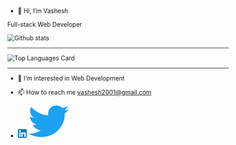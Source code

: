 - 👋 Hi, I’m Vashesh

Full-stack Web Developer

![Github stats](https://github-readme-stats.vercel.app/api?username=Vashesh08&theme=gruvbox_light&show_icons=true&count_private=true)<hr>
![Top Languages Card](https://github-readme-stats.vercel.app/api/top-langs/?username=Vashesh08&theme=gruvbox_light&layout=compact)<hr>

- 👀 I’m interested in Web Development
- 📫 How to reach me vashesh2001@gmail.com

- <a href="https://www.linkedin.com/in/vashesh-jogani" target="_blank" rel="noopener noreferrer"><img src="Linkedin.png" alt="LinkedIn@vashesh-jogani" style="height:20px;"></a>
<a href="https://twitter.com/Vashesh2" target="_blank" rel="noopener noreferrer" hreflang="en"><img src="Twitter.png" alt="Twitter@vashesh-jogani"></a>


<!---
Vashesh08/Vashesh08 is a ✨ special ✨ repository because its `README.md` (this file) appears on your GitHub profile.
You can click the Preview link to take a look at your changes.
--->
